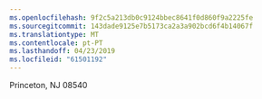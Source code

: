 ```yaml
---
ms.openlocfilehash: 9f2c5a213db0c9124bbec8641f0d860f9a2225fe
ms.sourcegitcommit: 143dade9125e7b5173ca2a3a902bcd6f4b14067f
ms.translationtype: MT
ms.contentlocale: pt-PT
ms.lasthandoff: 04/23/2019
ms.locfileid: "61501192"
---
```

Princeton, NJ 08540